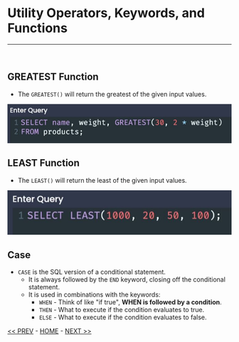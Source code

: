 # Utility Operators, Keywords, and Functions

<hr>
<br>

## GREATEST Function

- The `GREATEST()` will return the greatest of the given input values. 

![greatest](../resources/greatest.JPG)
<br>

## LEAST Function

- The `LEAST()` will return the least of the given input values. 

![least](../resources/least.JPG)

## Case

- `CASE` is the SQL version of a conditional statement.
  - It is always followed by the `END` keyword, closing off the conditional statement.
  - It is used in combinations with the keywords:
    - `WHEN` - Think of like "if true", **WHEN is followed by a condition**.
    - `THEN` - What to execute if the condition evaluates to true.
    - `ELSE` - What to execute if the condition evaluates to false.

[<< PREV](../10_Selecting_Distinct_Records/) - [HOME](../Frontpage/index.md) - [NEXT >>](../13_PG_Complex_Datatypes/index.md)
